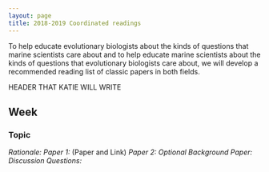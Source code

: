 ```yaml
---
layout: page
title: 2018-2019 Coordinated readings
---
```

   
To help educate evolutionary biologists about the kinds of questions that marine scientists care about and to help educate marine scientists about the kinds of questions that evolutionary biologists care about, we will develop a recommended reading list of classic papers in both fields.

HEADER THAT KATIE WILL WRITE

## Week
### Topic
*Rationale:* 
*Paper 1:*  (Paper and Link)
*Paper 2:* 
*Optional Background Paper:* 
*Discussion Questions:* 


